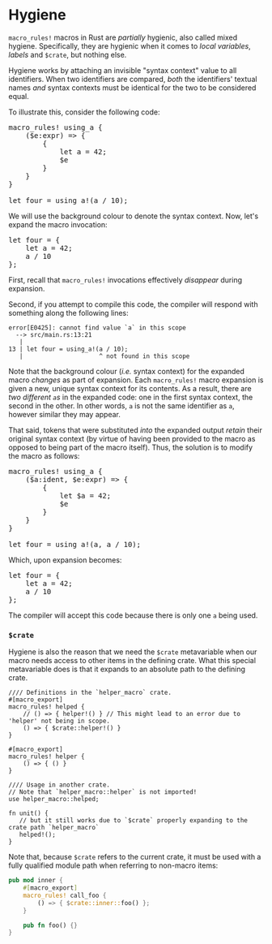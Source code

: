 # Hygiene

`macro_rules!` macros in Rust are *partially* hygienic, also called mixed hygiene.
Specifically, they are hygienic when it comes to *local variables*, *labels* and `$crate`, but nothing else.

Hygiene works by attaching an invisible "syntax context" value to all identifiers.
When two identifiers are compared, *both* the identifiers' textual names *and* syntax contexts must be identical for the two to be considered equal.

To illustrate this, consider the following code:

<pre class="rust rust-example-rendered"><span class="synctx-0"><span class="hljs-built_in">macro_rules</span><span class="hljs-built_in">!</span> using_a {&#xa;    ($e:expr) =&gt; {&#xa;        {&#xa;            <span class="hljs-keyword">let</span> a = <span class="hljs-number">42</span>;&#xa;            $e&#xa;        }&#xa;    }&#xa;}&#xa;&#xa;<span class="hljs-keyword">let</span> four = <span class="hljs-built_in">using_a!</span>(a / <span class="hljs-number">10</span>);</span></pre>

We will use the background colour to denote the syntax context.
Now, let's expand the macro invocation:

<pre class="rust rust-example-rendered"><span class="synctx-0"><span class="hljs-keyword">let</span> four = </span><span class="synctx-1">{&#xa;    <span class="hljs-keyword">let</span> a <span class="op">=</span> <span class="hljs-number">42</span>;&#xa;    </span><span class="synctx-0">a / <span class="hljs-number">10</span></span><span class="synctx-1">&#xa;}</span><span class="synctx-0">;</span></pre>

First, recall that `macro_rules!` invocations effectively *disappear* during expansion.

Second, if you attempt to compile this code, the compiler will respond with something along the following lines:

```text
error[E0425]: cannot find value `a` in this scope
  --> src/main.rs:13:21
   |
13 | let four = using_a!(a / 10);
   |                     ^ not found in this scope
```

Note that the background colour (*i.e.* syntax context) for the expanded macro *changes* as part of expansion.
Each `macro_rules!` macro expansion is given a new, unique syntax context for its contents.
As a result, there are *two different `a`s* in the expanded code: one in the first syntax context, the second in the other.
In other words, `a` is not the same identifier as `a`, however similar they may appear.

That said, tokens that were substituted *into* the expanded output *retain* their original syntax context (by virtue of having been provided to the macro as opposed to being part of the macro itself).
Thus, the solution is to modify the macro as follows:

<pre class="rust rust-example-rendered"><span class="synctx-0"><span class="hljs-built_in">macro_rules!</span> using_a {&#xa;    ($a:ident, $e:expr) =&gt; {&#xa;        {&#xa;            <span class="hljs-keyword">let</span> $a = <span class="hljs-number">42</span>;&#xa;            $e&#xa;        }&#xa;    }&#xa;}&#xa;&#xa;<span class="hljs-keyword">let</span> four = <span class="hljs-built_in">using_a!</span>(a, a / <span class="hljs-number">10</span>);</span></pre>

Which, upon expansion becomes:

<pre class="rust rust-example-rendered"><span class="synctx-0"><span class="hljs-keyword">let</span> four = </span><span class="synctx-1">{&#xa;    <span class="hljs-keyword">let</span> </span><span class="synctx-0">a</span><span class="synctx-1"> = <span class="hljs-number">42</span>;&#xa;    </span><span class="synctx-0">a / <span class="hljs-number">10</span></span><span class="synctx-1">&#xa;}</span><span class="synctx-0">;</span></pre>

The compiler will accept this code because there is only one `a` being used.

### `$crate`

Hygiene is also the reason that we need the `$crate` metavariable when our macro needs access to other items in the defining crate.
What this special metavariable does is that it expands to an absolute path to the defining crate.

```rust,ignore
//// Definitions in the `helper_macro` crate.
#[macro_export]
macro_rules! helped {
    // () => { helper!() } // This might lead to an error due to 'helper' not being in scope.
    () => { $crate::helper!() }
}

#[macro_export]
macro_rules! helper {
    () => { () }
}

//// Usage in another crate.
// Note that `helper_macro::helper` is not imported!
use helper_macro::helped;

fn unit() {
   // but it still works due to `$crate` properly expanding to the crate path `helper_macro`
   helped!();
}
```

Note that, because `$crate` refers to the current crate, it must be used with a fully qualified module path when referring to non-macro items:

```rust
pub mod inner {
    #[macro_export]
    macro_rules! call_foo {
        () => { $crate::inner::foo() };
    }

    pub fn foo() {}
}
```
